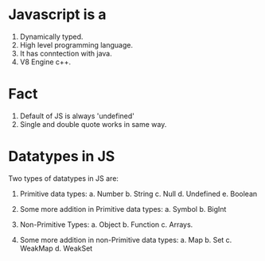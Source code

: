 # Javascript is a
1. Dynamically typed.
2. High level programming language.
3. It has conntection with java.
4. V8 Engine c++.

# Fact
1. Default of JS is always 'undefined'
2. Single and double quote works in same way.

# Datatypes in JS
Two types of datatypes in JS are:
1. Primitive data types:
    a. Number
    b. String
    c. Null
    d. Undefined
    e. Boolean

2. Some more addition in Primitive data types:
    a. Symbol
    b. BigInt

3. Non-Primitive Types:
    a. Object
    b. Function
    c. Arrays.

4. Some more addition in non-Primitive data types:
    a. Map
    b. Set
    c. WeakMap
    d. WeakSet
